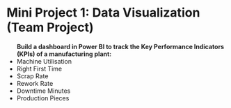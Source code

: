 # Mini Project 1: Data Visualization (Team Project)
<ul><b>Build a dashboard in Power BI to track the Key Performance Indicators (KPIs) of a manufacturing plant:</b>
<li>Machine Utilisation</li>
<li>Right First Time</li>
<li>Scrap Rate</li>
<li>Rework Rate</li>
<li>Downtime Minutes</li>
<li>Production Pieces</li>
</ul>
